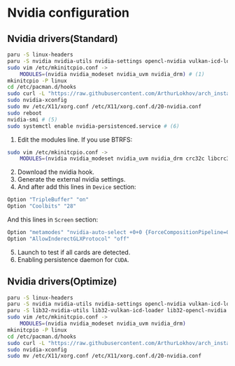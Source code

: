 # Nvidia configuration

## Nvidia drivers(Standard)
```sh
paru -S linux-headers
paru -S nvidia nvidia-utils nvidia-settings opencl-nvidia vulkan-icd-loader libglvnd libvdpau libxnvctrl
sudo vim /etc/mkinitcpio.conf ->
    MODULES=(nvidia nvidia_modeset nvidia_uvm nvidia_drm) # (1)
mkinitcpio -P linux
cd /etc/pacman.d/hooks
sudo curl -L "https://raw.githubusercontent.com/ArthurLokhov/arch_install/main/configs/nvidia/nvidia.hook" -O # (2)
sudo nvidia-xconfig
sudo mv /etc/X11/xorg.conf /etc/X11/xorg.conf.d/20-nvidia.conf
sudo reboot
nvidia-smi # (5)
sudo systemctl enable nvidia-persistenced.service # (6)
```

1. Edit the modules line. If you use BTRFS:
```sh
sudo vim /etc/mkinitcpio.conf ->
    MODULES=(nvidia nvidia_modeset nvidia_uvm nvidia_drm crc32c libcrc32c zlib_deflate btrfs)
```
2. Download the nvidia hook.
3. Generate the external nvidia settings.
4. And after add this lines in `Device` section:
```sh
Option "TripleBuffer" "on"
Option "Coolbits" "28"
```
And this lines in `Screen` section:
```sh
Option "metamodes" "nvidia-auto-select +0+0 {ForceCompositionPipeline=On, ForceFullCompositionPipeline=On}"
Option "AllowInderectGLXProtocol" "off"
```
5. Launch to test if all cards are detected.
6. Enabling persistence daemon for `CUDA`.

<!-- nvidia-dkms -->
## Nvidia drivers(Optimize)
```sh
paru -S linux-headers
paru -S nvidia nvidia-utils nvidia-settings opencl-nvidia vulkan-icd-loader libglvnd libvdpau libxnvctrl
paru -S lib32-nvidia-utils lib32-vulkan-icd-loader lib32-opencl-nvidia
sudo vim /etc/mkinitcpio.conf ->
    MODULES=(nvidia nvidia_modeset nvidia_uvm nvidia_drm)
mkinitcpio -P linux
cd /etc/pacman.d/hooks
sudo curl -L "https://raw.githubusercontent.com/ArthurLokhov/arch_install/main/configs/nvidia/nvidia.hook" -O
sudo nvidia-xconfig
sudo mv /etc/X11/xorg.conf /etc/X11/xorg.conf.d/20-nvidia.conf
```